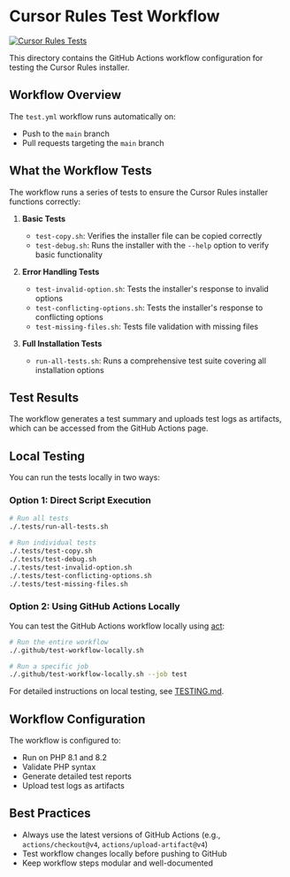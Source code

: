 # Cursor Rules Test Workflow

[![Cursor Rules Tests](https://github.com/ivangrynenko/cursor-rules/actions/workflows/test.yml/badge.svg)](https://github.com/ivangrynenko/cursor-rules/actions/workflows/test.yml)

This directory contains the GitHub Actions workflow configuration for testing the Cursor Rules installer.

## Workflow Overview

The `test.yml` workflow runs automatically on:
- Push to the `main` branch
- Pull requests targeting the `main` branch

## What the Workflow Tests

The workflow runs a series of tests to ensure the Cursor Rules installer functions correctly:

1. **Basic Tests**
   - `test-copy.sh`: Verifies the installer file can be copied correctly
   - `test-debug.sh`: Runs the installer with the `--help` option to verify basic functionality

2. **Error Handling Tests**
   - `test-invalid-option.sh`: Tests the installer's response to invalid options
   - `test-conflicting-options.sh`: Tests the installer's response to conflicting options
   - `test-missing-files.sh`: Tests file validation with missing files

3. **Full Installation Tests**
   - `run-all-tests.sh`: Runs a comprehensive test suite covering all installation options

## Test Results

The workflow generates a test summary and uploads test logs as artifacts, which can be accessed from the GitHub Actions page.

## Local Testing

You can run the tests locally in two ways:

### Option 1: Direct Script Execution

```bash
# Run all tests
./.tests/run-all-tests.sh

# Run individual tests
./.tests/test-copy.sh
./.tests/test-debug.sh
./.tests/test-invalid-option.sh
./.tests/test-conflicting-options.sh
./.tests/test-missing-files.sh
```

### Option 2: Using GitHub Actions Locally

You can test the GitHub Actions workflow locally using [act](https://github.com/nektos/act):

```bash
# Run the entire workflow
./.github/test-workflow-locally.sh

# Run a specific job
./.github/test-workflow-locally.sh --job test
```

For detailed instructions on local testing, see [TESTING.md](TESTING.md).

## Workflow Configuration

The workflow is configured to:
- Run on PHP 8.1 and 8.2
- Validate PHP syntax
- Generate detailed test reports
- Upload test logs as artifacts

## Best Practices

- Always use the latest versions of GitHub Actions (e.g., `actions/checkout@v4`, `actions/upload-artifact@v4`)
- Test workflow changes locally before pushing to GitHub
- Keep workflow steps modular and well-documented 